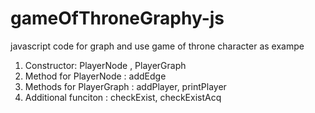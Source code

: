 # gameOfThroneGraphy-js
javascript code for graph and use game of throne character as exampe

1. Constructor: PlayerNode , PlayerGraph
2. Method for PlayerNode : addEdge
3. Methods for PlayerGraph : addPlayer, printPlayer
4. Additional funciton : checkExist, checkExistAcq

